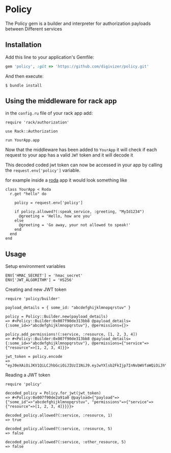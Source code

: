 # Policy

The Policy gem is a builder and interpreter for authorization payloads between Different services

## Installation

Add this line to your application's Gemfile:

```ruby
gem 'policy', :git => 'https://github.com/digivizer/policy.git'
```

And then execute:

    $ bundle install

## Using the middleware for rack app
in the `config.ru` file of your rack app add:
```
require 'rack/authorization'

use Rack::Authorization

run YourApp.app
```

Now that the middleware has been added to `YourApp` it will check if each request to your app has a valid `JWT` token and it will decode it

This decoded coded jwt token can now be accessed in your app by calling the `request.env['policy']` variable.

for example inside a [roda](https://github.com/jeremyevans/roda) app it would look something like
```
class YourApp < Roda
  r.get "hello" do

    policy = request.env['policy']

    if policy.allowed?(:speak_service, :greeting, "MyId1234")
      @greeting = 'Hello, how are you'
    else
      @greeting = 'Go away, your not allowed to speak!'
    end
  end
end
```

## Usage

Setup environment variables
```
ENV['HMAC_SECRET'] = 'hmac_secret'
ENV['JWT_ALGORITHM'] = 'HS256'
```

Creating and new JWT token

```
require 'policy/builder'

payload_details = { some_id: "abcdefghijklmnopqrstuv" }

policy = Policy::Builder.new(payload_details)
=> #<Policy::Builder:0x007f90de313bb8 @payload_details={:some_id=>"abcdefghijklmnopqrstuv"}, @permissions={}>

policy.add_permissions!(:service, :resource, [1, 2, 3, 4])
=> #<Policy::Builder:0x007f90de313bb8 @payload_details={:some_id=>"abcdefghijklmnopqrstuv"}, @permissions={"service"=>{"resource"=>[1, 2, 3, 4]}}>

jwt_token = policy.encode
=> "eyJ0eXAiOiJKV1QiLCJhbGciOiJIUzI1NiJ9.eyJwYXlsb2FkIjp7InNvbWVfaWQiOiJhYmNkZWZnaGlqa2xtbm9wcXJzdHV2IiwicGVybWlzc2lvbnMiOnsic2VydmljZSI6eyJyZXNvdXJjZSI6WzEsMiwzLDRdfX19fQ.bawJReLI0cTLg0W8oCrsI3t9q4_P6kcp4tpVO9ULURw"

```

Reading a JWT token

```
require 'policy'

decoded_policy = Policy.for_jwt(jwt_token)
=> #<Policy:0x007f90de2a91a0 @payload={"payload"=>{"some_id"=>"abcdefghijklmnopqrstuv", "permissions"=>{"service"=>{"resource"=>[1, 2, 3, 4]}}}}>

decoded_policy.allowed?(:service, :resource, 1)
=> true

decoded_policy.allowed?(:service, :resource, 5)
=> false

decoded_policy.allowed?(:service, :other_resource, 5)
=> false
```

